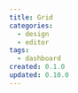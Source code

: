 ```yaml
---
title: Grid
categories:
  - design
  - editor
tags:
  - dashboard
created: 0.1.0
updated: 0.10.0
---
```

